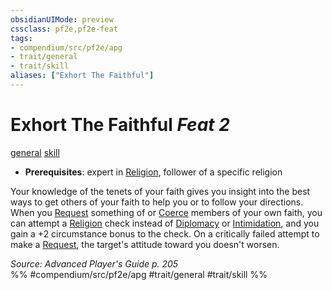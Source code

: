 ```yaml
---
obsidianUIMode: preview
cssclass: pf2e,pf2e-feat
tags:
- compendium/src/pf2e/apg
- trait/general
- trait/skill
aliases: ["Exhort The Faithful"]
---
```

# Exhort The Faithful  *Feat 2*  
[general](../../rules/traits/general.md)  [skill](../../rules/traits/skill.md)  

- **Prerequisites**: expert in [Religion](../skills.md#Religion), follower of a specific religion

Your knowledge of the tenets of your faith gives you insight into the best ways to get others of your faith to help you or to follow your directions. When you [Request](../../rules/actions/request.md) something of or [Coerce](../../rules/actions/coerce.md) members of your own faith, you can attempt a [Religion](../skills.md#Religion) check instead of [Diplomacy](../skills.md#Diplomacy) or [Intimidation](../skills.md#Intimidation), and you gain a +2 circumstance bonus to the check. On a critically failed attempt to make a [Request](../../rules/actions/request.md), the target's attitude toward you doesn't worsen.

*Source: Advanced Player's Guide p. 205*  
%% #compendium/src/pf2e/apg #trait/general #trait/skill %%